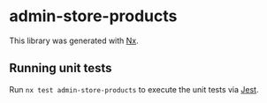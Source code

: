 # admin-store-products

This library was generated with [Nx](https://nx.dev).

## Running unit tests

Run `nx test admin-store-products` to execute the unit tests via [Jest](https://jestjs.io).
